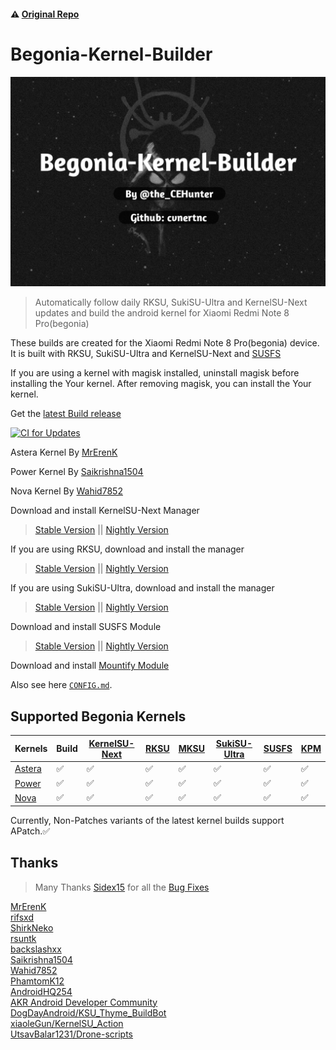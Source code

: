 #### ⚠️ [Original Repo](https://github.com/PhamtomK12/Android-Kernel-Builder)
# Begonia-Kernel-Builder
![Artifacts](./.assets/aboutphoto.jpg)

> Automatically follow daily RKSU, SukiSU-Ultra and KernelSU-Next updates and build the android kernel for Xiaomi Redmi Note 8 Pro(begonia)

These builds are created for the Xiaomi Redmi Note 8 Pro(begonia) device. It is built with RKSU, SukiSU-Ultra and KernelSU-Next and [SUSFS](https://gitlab.com/simonpunk/susfs4ksu)

If you are using a kernel with magisk installed, uninstall magisk before installing the Your kernel. After removing magisk, you can install the Your kernel.

Get the [latest Build release](https://github.com/cvnertnc/Begonia-Kernel-Builder/releases/latest)

[![CI for Updates](https://github.com/cvnertnc/Begonia-Kernel-Builder/actions/workflows/ci.yml/badge.svg?event=workflow_dispatch)](https://github.com/cvnertnc/Begonia-Kernel-Builder/actions/workflows/ci.yml)

Astera Kernel By [MrErenK](https://github.com/MrErenK)

Power Kernel By [Saikrishna1504](https://github.com/Saikrishna1504/kernel_xiaomi_mt6785)

Nova Kernel By [Wahid7852](https://github.com/Wahid7852)

Download and install KernelSU-Next Manager
> [Stable Version](https://github.com/KernelSU-Next/KernelSU-Next/releases/latest) || [Nightly Version](https://nightly.link/KernelSU-Next/KernelSU-Next/workflows/build-manager/next/manager)

If you are using RKSU, download and install the manager
> [Stable Version](https://github.com/rsuntk/kernelsu/releases/latest) || [Nightly Version](https://nightly.link/rsuntk/KernelSU/workflows/build-manager/main)

If you are using SukiSU-Ultra, download and install the manager
> [Stable Version](https://github.com/SukiSU-Ultra/SukiSU-Ultra/releases/latest) || [Nightly Version](https://nightly.link/SukiSU-Ultra/SukiSU-Ultra/workflows/build-manager/main)

Download and install SUSFS Module
> [Stable Version](https://github.com/sidex15/susfs4ksu-module/releases/latest) || [Nightly Version](https://nightly.link/sidex15/susfs4ksu-module/workflows/build/v1.5.2+)

Download and install [Mountify Module](https://github.com/backslashxx/mountify/releases/latest)

Also see here [`CONFIG.md`](./CONFIG.md).

## Supported Begonia Kernels    
| Kernels | Build | [KernelSU-Next](https://github.com/KernelSU-Next/KernelSU-Next) | [RKSU](https://github.com/rsuntk/kernelsu) | [MKSU](https://github.com/backslashxx/KernelSU) | [SukiSU-Ultra](https://github.com/SukiSU-Ultra/SukiSU-Ultra) | [SUSFS](https://gitlab.com/simonpunk/susfs4ksu) | [KPM](https://github.com/SukiSU-Ultra/SukiSU_KernelPatch_patch) |    
|---------|-------|--------------|----------|----------|------------------------|-------|-------|    
| [Astera](https://github.com/xiaomi-begonia-dev/android_kernel_xiaomi_mt6785) | ✅ | ✅ | ✅ | ✅ | ✅ | ✅ | ✅ |    
| [Power](https://github.com/Saikrishna1504/kernel_xiaomi_mt6785) | ✅ | ✅ | ✅ | ✅ | ✅ | ✅ | ✅ |    
| [Nova](https://github.com/Nova-Kernels/kernel_xiaomi_mt6785) | ✅ | ✅ | ✅ | ✅ | ✅ | ✅ | ✅ |

Currently, Non-Patches variants of the latest kernel builds support APatch.✅

## Thanks
  
> Many Thanks [Sidex15](https://github.com/sidex15) for all the [Bug Fixes](https://github.com/cvnertnc/Begonia-Kernel-Builder/commit/a6aad58fa292b0fab54199ab4f982c286b35cb6d)

[MrErenK](https://github.com/MrErenK)  
[rifsxd](https://github.com/rifsxd)  
[ShirkNeko](https://github.com/ShirkNeko)  
[rsuntk](https://github.com/rsuntk)  
[backslashxx](https://github.com/backslashxx)  
[Saikrishna1504](https://github.com/Saikrishna1504)  
[Wahid7852](https://github.com/Wahid7852)  
[PhamtomK12](https://github.com/PhamtomK12)  
[AndroidHQ254](https://github.com/AndroidHQ254)  
[AKR Android Developer Community](https://www.akr-developers.com/)  
[DogDayAndroid/KSU_Thyme_BuildBot](https://github.com/DogDayAndroid/KSU_Thyme_BuildBot)  
[xiaoleGun/KernelSU_Action](https://github.com/xiaoleGun/KernelSU_Action)  
[UtsavBalar1231/Drone-scripts](https://github.com/UtsavBalar1231/Drone-scripts)  
